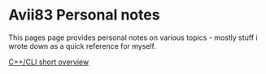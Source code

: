 # Avii83 Personal notes

This pages page provides personal notes on various topics - mostly stuff i wrote down as a quick reference for myself.

[C++/CLI short overview](cpp_cli/cpp_cli.md)
